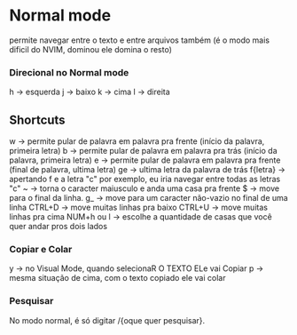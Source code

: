 # Normal mode

permite navegar entre o texto e entre arquivos também (é o modo mais dificil do NVIM, dominou ele domina o resto) 
### Direcional no Normal mode

h -> esquerda 
j -> baixo 
k -> cima 
l -> direita

## Shortcuts

w -> permite pular de palavra em palavra pra frente (início da palavra, primeira letra)
b -> permite pular de palavra em palavra pra trás (início da palavra, primeira letra)
e -> permite pular de palavra em palavra pra frente (final de palavra, ultima
letra)
ge -> ultima letra da palavra de trás
f{letra} -> apertando f e a letra "c" por exemplo, eu iria navegar entre todas as letras "c"
~ -> torna o caracter maiusculo e anda uma casa pra frente
$ -> move para o final da linha.
g_ -> move para um caracter não-vazio no final de uma linha
CTRL+D -> move muitas linhas pra baixo
CTRL+U -> move muitas linhas pra cima
NUM+h ou l -> escolhe a quantidade de casas que você quer andar pros dois lados

### Copiar e Colar 

y -> no Visual Mode, quando selecionaR O TEXTO ELe vai Copiar
p -> mesma situação de cima, com o texto copiado ele vai colar

### Pesquisar

No modo normal, é só digitar /{oque quer pesquisar}.






